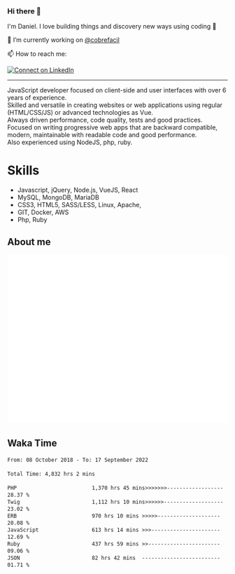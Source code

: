 ### Hi there 👋

I'm Daniel. I love building things and discovery new ways using coding :raised_hands: 

🔭 I’m currently working on [@cobrefacil](https://www.cobrefacil.com.br/)

📫 How to reach me:

[![Connect on LinkedIn](https://img.shields.io/badge/--linkedin?label=LinkedIn&logo=LinkedIn&style=social)](https://www.linkedin.com/in/daniel-cerverizzo/)

---

JavaScript developer focused on client-side and user interfaces with over 6 years of experience.  
Skilled and versatile in creating websites or web applications using regular (HTML/CSS/JS) or advanced technologies as Vue.  
Always driven performance, code quality, tests and good practices.  
 Focused on writing progressive web apps that are backward compatible, modern, maintainable with readable code and good performance.  
Also experienced using NodeJS, php, ruby. 


# Skills

 - Javascript, jQuery, Node.js, VueJS, React
 - MySQL, MongoDB, MariaDB    
 - CSS3, HTML5, SASS/LESS,  Linux, Apache,
 - GIT, Docker, AWS
 - Php, Ruby

## About me

![Metrics](/github-metrics.svg)

## Waka Time

<!--START_SECTION:waka-->

```text
From: 08 October 2018 - To: 17 September 2022

Total Time: 4,832 hrs 2 mins

PHP                        1,370 hrs 45 mins>>>>>>>------------------   28.37 %
Twig                       1,112 hrs 10 mins>>>>>>-------------------   23.02 %
ERB                        970 hrs 10 mins >>>>>--------------------   20.08 %
JavaScript                 613 hrs 14 mins >>>----------------------   12.69 %
Ruby                       437 hrs 59 mins >>-----------------------   09.06 %
JSON                       82 hrs 42 mins  -------------------------   01.71 %
```

<!--END_SECTION:waka-->

